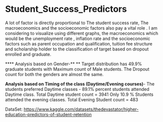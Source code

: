 # Student_Success_Predictors
A lot of factor is directly proportional  to The student success  rate, The macroeconomics and the socioeconomic factors also pay a vital role . I am considering to visualize using different graphs, the  macroeconomics which would be the unemployment rate , inflation rate and the socioeconomic factors  such as parent occupation and qualification, tuition fee structure and scholarship holder to the classification of target based on dropout enrolled and graduate.


**** Analysis based on Gender-** ** Target distribution has 49.9% graduate students with Maximum count of Male students.
The Dropout count for both the genders are almost the same.


 **Analysis based on Timing of the class (Daytime/Evening courses)**- The students preferred Daytime classes - 89.1%  percent students attended Daytime class. 
Total Daytime student count = 3941
Only 10.9 % Students attended the evening classes.
Total Evening Student count = 483

DataSet: https://www.kaggle.com/datasets/thedevastator/higher-education-predictors-of-student-retention
